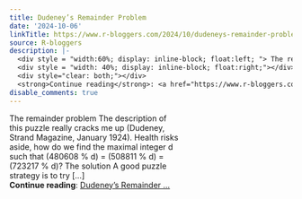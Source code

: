 ```yaml
---
title: Dudeney’s Remainder Problem
date: '2024-10-06'
linkTitle: https://www.r-bloggers.com/2024/10/dudeneys-remainder-problem/
source: R-bloggers
description: |-
  <div style = "width:60%; display: inline-block; float:left; "> The remainder problem The description of this puzzle really cracks me up (Dudeney, Strand Magazine, January 1924). Health risks aside, how do we find the maximal integer d such that (480608 % d) = (508811 % d) = (723217 % d)? The solution A good puzzle strategy is to try […]</div>
  <div style = "width: 40%; display: inline-block; float:right;"></div>
  <div style="clear: both;"></div>
  <strong>Continue reading</strong>: <a href="https://www.r-bloggers.com/2024/10/dudeneys-remainder-problem/">Dudeney’s Remainder ...
disable_comments: true
---
```

<div style = "width:60%; display: inline-block; float:left; "> The remainder problem The description of this puzzle really cracks me up (Dudeney, Strand Magazine, January 1924). Health risks aside, how do we find the maximal integer d such that (480608 % d) = (508811 % d) = (723217 % d)? The solution A good puzzle strategy is to try […]</div>
<div style = "width: 40%; display: inline-block; float:right;"></div>
<div style="clear: both;"></div>
<strong>Continue reading</strong>: <a href="https://www.r-bloggers.com/2024/10/dudeneys-remainder-problem/">Dudeney’s Remainder ...